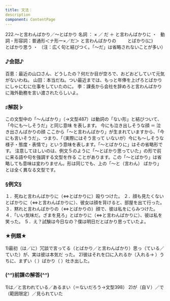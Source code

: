 ```yaml
---
title: 文法：
description
component: ContentPage
---
```



222.～と言わんばかり／～とばかり
名詞 ： × ／ だ ＋ と言わんばかりに ・  
動詞・形容詞：普通形＜ナ形ー×／だ＞ と言わんばかりの  
      とばかり(に)  
      とばかり思う ・
（注：広く句と結びつく。「～だ」は省略されないことが多い）
### ♪会話♪
百恵：最近の山口さん、どうしたの？何だか目が空ろで、おどおどしていて元気がないわね。 山田：本当だね。つい最近までは、もっと年俸を上げろとばかりにしゃにむに仕事をしていたのに。
李：課長から会社を辞めろと言わんばかりに海外勤務を言い渡されたらしいよ。
### ♯解説♭
この文型中の「～んばかり」（→文型487）は動詞の「ない形」と結びついて、「今にも～しそうだ」と同じ意味 を表します。
今にも泣き出しそうな顔 ＝ 泣き出さんばかりの顔 ここから「～と言わんばかり」が生まれていますから、「今にも言いそうだ」、つまり、「（実際にはそう言って
いないが）今にも～しそうな様子・態度・表情で」という意味を表します。「～とばかりに」はその省略形です。 注意してほしいのは、例文５のように「～とばかり思っていた」の形で前に来る語や句を強調する文型を作る ことがあります。この「～とばかり」は省略しても意味は変わりません。形は同じでも、上の「～と（言わん）
ばかり」とは全く異なる文型です。
### §例文§
１．死ねと言わんばかりに（⇔とばかりに）殴りつけた。
２．顔も見たくないとばかりに（⇔と言わんばかりに）、彼女は顔を背けると、部屋を出て行った。
３．黙れと言わんばかりの（⇔とばかりの）顔で、彼は私をにらみつけた。
４．「いい気味だ。ざまを見ろ」とばかりに（⇔と言わんばかりに）、彼は私を笑った。
５．え？試験は今日なの？僕は明日だとばかり思っていたよ。
### ★例題★
1)最初（は／に）冗談で言ってる（とばかり／と言わんばかり）思っ（ている／ていた）が、実は彼は本気だ った。
2)彼はそれを口に入れるか（入れる→ ）うちに、まずい（ ）ばかり（ ）吐き出した。
### (^^)前課の解答(^^)
1)は／と言われている／あるまい（＝ないだろう→文型398）
2)が（自Ｖ）／で（範囲限定）／見られていた
